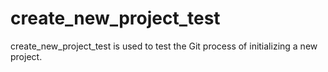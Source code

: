 # create_new_project_test
create_new_project_test is used to test the Git process of initializing a new project.
